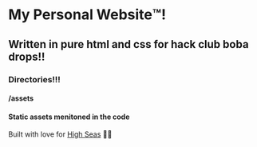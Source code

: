 # My Personal Website™️!
## Written in pure html and css for hack club boba drops!!

### Directories!!!
#### /assets
#### Static assets menitoned in the code 

Built with love for [High Seas](https://highseas.hackclub.com/) 🏴‍☠️
